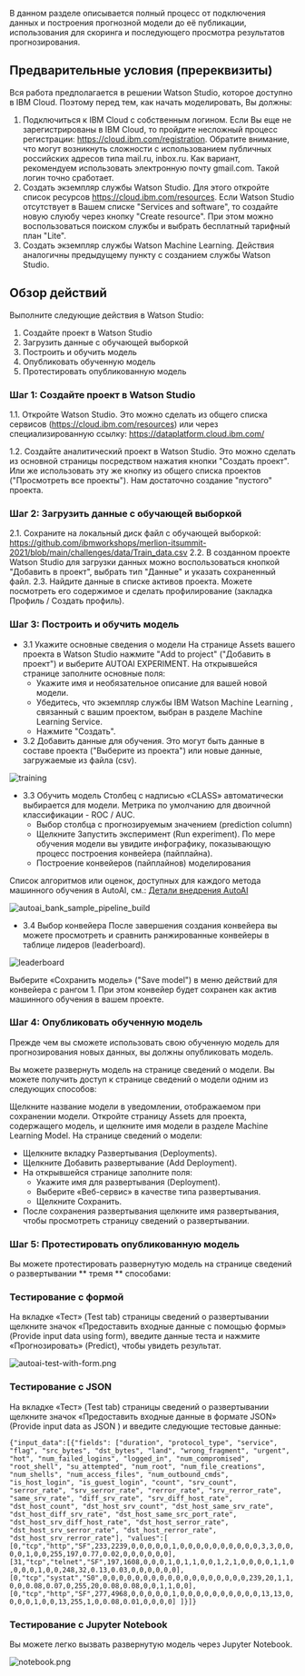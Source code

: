 В данном разделе описывается полный процесс от подключения данных и построения прогнозной модели до её публикации, использования для скоринга и последующего просмотра результатов прогнозирования.

## Предварительные условия (пререквизиты)
Вся работа предполагается в решении Watson Studio, которое доступно в IBM Cloud. 
Поэтому перед тем, как начать моделировать, Вы должны:
1. Подключиться к IBM Cloud с собственным логином. Если Вы еще не зарегистрированы в IBM Cloud, то пройдите несложный процесс регистрации: https://cloud.ibm.com/registration. Обратите внимание, что могут возникнуть сложности с использованием публичных российских адресов типа mail.ru, inbox.ru. Как вариант, рекомендуем использовать электронную почту gmail.com. Такой логин точно сработает.
2. Создать экземпляр службы Watson Studio. Для этого откройте список ресурсов https://cloud.ibm.com/resources. Если Watson Studio отсутствует в Вашем списке "Services and software", то создайте новую слуюбу через кнопку "Create resource". При этом можно воспользоваться поиском службы и выбрать бесплатный тарифный план "Lite".
3. Создать экземпляр службы Watson Machine Learning. Действия аналогичны предыдущему пункту с созданием службы Watson Studio.


## Обзор действий

Выполните следующие действия в Watson Studio:

1. Создайте проект в Watson Studio
2. Загрузить данные с обучающей выборкой
3. Построить и обучить модель
4. Опубликовать обученную модель
5. Протестировать опубликованную модель


### Шаг 1: Создайте проект в Watson Studio
1.1. Откройте Watson Studio. Это можно сделать из общего списка сервисов (https://cloud.ibm.com/resources) или через специализированную ссылку: https://dataplatform.cloud.ibm.com/

1.2. Создайте аналитический проект в Watson Studio. 
Это можно сделать из основной страницы посредством нажатия кнопки "Создать проект". Или же использовать эту же кнопку из общего списка проектов ("Просмотреть все проекты"). Нам достаточно создание "пустого" проекта.


### Шаг 2: Загрузить данные с обучающей выборкой
2.1. Сохраните на локальный диск файл с обучающей выборкой: https://github.com/ibmworkshops/merlion-itsummit-2021/blob/main/challenges/data/Train_data.csv
2.2. В созданном проекте Watson Studio для загрузки данных можно воспользоваться кнопкой "Добавить в проект", выбрать тип "Данные" и указать сохраненный файл.
2.3. Найдите данные в списке активов проекта. Можете посмотреть его содержимое и сделать профилирование (закладка Профиль / Создать профиль). 


### Шаг 3: Построить и обучить модель
* 3.1 Укажите основные сведения о модели
На странице Assets вашего проекта в Watson Studio нажмите "Add to project" ("Добавить в проект") и выберите AUTOAI EXPERIMENT.
На открывшейся странице заполните основные поля:
   - Укажите имя и необязательное описание для вашей новой модели.
   - Убедитесь, что экземпляр службы IBM Watson Machine Learning , связанный с вашим проектом, выбран в разделе Machine Learning Service.
   - Нажмите "Создать".
* 3.2 Добавить данные для обучения. Это могут быть данные в составе проекта ("Выберите из проекта") или новые данные, загружаемые из файла (csv).

![training](https://github.com/vperrinfr/network_intrusion/blob/master/images/autoai_bank_sample_data.png)

* 3.3 Обучить модель
Столбец с надписью «CLASS» автоматически выбирается для модели. Метрика по умолчанию для двоичной классификации - ROC / AUC.
  - Выбор столбца с прогнозируемым значением (prediction column)
  - Щелкните Запустить эксперимент (Run experiment). По мере обучения модели вы увидите инфографику, показывающую процесс построения конвейера (пайплайна).
  - Построение конвейеров (пайплайнов) моделирования

Список алгоритмов или оценок, доступных для каждого метода машинного обучения в AutoAI, см.: [Детали внедрения AutoAI](https://dataplatform.cloud.ibm.com/docs/content/wsj/analyze-data/autoai-details.html?audience=wdp)

![autoai_bank_sample_pipeline_build](https://github.com/vperrinfr/network_intrusion/blob/master/images/autoai_bank_sample_pipeline_build2.png)

* 3.4 Выбор конвейера
После завершения создания конвейера вы можете просмотреть и сравнить ранжированные конвейеры в таблице лидеров (leaderboard).

![leaderboard](https://github.com/vperrinfr/network_intrusion/blob/master/images/autoai_bank_sample_leaderboard2.png)

Выберите «Сохранить модель» ("Save model") в меню действий для конвейера с рангом 1. При этом конвейер будет сохранен как актив машинного обучения в вашем проекте.

### Шаг 4: Опубликовать обученную модель
Прежде чем вы сможете использовать свою обученную модель для прогнозирования новых данных, вы должны опубликовать модель.

Вы можете развернуть модель на странице сведений о модели. Вы можете получить доступ к странице сведений о модели одним из следующих способов:

Щелкните название модели в уведомлении, отображаемом при сохранении модели.
Откройте страницу Assets для проекта, содержащего модель, и щелкните имя модели в разделе Machine Learning Model.
На странице сведений о модели:

   - Щелкните вкладку Развертывания (Deployments).
   - Щелкните Добавить развертывание (Add Deployment).
   - На открывшейся странице заполните поля:
       - Укажите имя для развертывания (Deployment).
       - Выберите «Веб-сервис» в качестве типа развертывания.
       - Щелкните Сохранить.
   - После сохранения развертывания щелкните имя развертывания, чтобы просмотреть страницу сведений о развертывании.

### Шаг 5: Протестировать опубликованную модель
Вы можете протестировать развернутую модель на странице сведений о развертывании ** тремя ** способами:

### Тестирование с формой
На вкладке «Тест» (Test tab) страницы сведений о развертывании щелкните значок «Предоставить входные данные с помощью формы» (Provide input data using form), введите данные теста и нажмите «Прогнозировать» (Predict), чтобы увидеть результат.

![autoai-test-with-form.png](https://github.com/vperrinfr/network_intrusion/blob/master/images/autoai-test-with-form.png)

### Тестирование с JSON
На вкладке «Тест» (Test tab) страницы сведений о развертывании щелкните значок «Предоставить входные данные в формате JSON» (Provide input data as JSON ) и введите следующие тестовые данные:

```{"input_data":[{"fields": ["duration", "protocol_type", "service", "flag", "src_bytes", "dst_bytes", "land", "wrong_fragment", "urgent", "hot", "num_failed_logins", "logged_in", "num_compromised", "root_shell", "su_attempted", "num_root", "num_file_creations", "num_shells", "num_access_files", "num_outbound_cmds", "is_host_login", "is_guest_login", "count", "srv_count", "serror_rate", "srv_serror_rate", "rerror_rate", "srv_rerror_rate", "same_srv_rate", "diff_srv_rate", "srv_diff_host_rate", "dst_host_count", "dst_host_srv_count", "dst_host_same_srv_rate", "dst_host_diff_srv_rate", "dst_host_same_src_port_rate", "dst_host_srv_diff_host_rate", "dst_host_serror_rate", "dst_host_srv_serror_rate", "dst_host_rerror_rate", "dst_host_srv_rerror_rate"], "values":[ [0,"tcp","http","SF",233,2239,0,0,0,0,0,1,0,0,0,0,0,0,0,0,0,0,3,3,0,0,0,0,1,0,0,255,197,0.77,0.02,0,0,0,0,0,0], [31,"tcp","telnet","SF",197,1608,0,0,0,1,0,1,1,0,0,1,2,1,0,0,0,0,1,1,0,0,0,0,1,0,0,248,32,0.13,0.03,0,0,0,0,0,0], [0,"tcp","systat","S0",0,0,0,0,0,0,0,0,0,0,0,0,0,0,0,0,0,0,239,20,1,1,0,0,0.08,0.07,0,255,20,0.08,0.08,0,0,1,1,0,0], [0,"tcp","http","SF",277,4968,0,0,0,0,0,1,0,0,0,0,0,0,0,0,0,0,13,13,0,0,0,0,1,0,0,13,255,1,0,0.08,0.01,0,0,0,0] ]}]}```

### Тестирование с Jupyter Notebook

Вы можете легко вызвать развернутую модель через Jupyter Notebook.

![notebook.png](https://github.com/vperrinfr/network_intrusion/blob/master/images/notebook.png)
